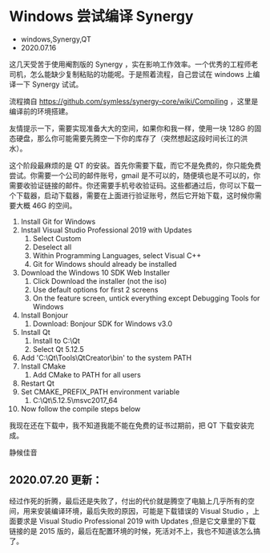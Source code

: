 # Windows 尝试编译 Synergy 
- windows,Synergy,QT
- 2020.07.16

这几天受苦于使用阉割版的 Synergy ，实在影响工作效率。一个优秀的工程师老司机，怎么能缺少复制粘贴的功能呢。于是照着流程，自己尝试在 windows 上编译一下 Synergy 试试。

流程摘自 <https://github.com/symless/synergy-core/wiki/Compiling> ，这里是编译前的环境搭建。

友情提示一下，需要实现准备大大的空间，如果你和我一样，使用一块 128G 的固态硬盘，那么你可能需要先腾空一下你的库存了（突然想起这段时间长江的洪水）。

这个阶段最麻烦的是 QT 的安装。首先你需要下载，而它不是免费的，你只能免费尝试。你需要一个公司的邮件账号，gmail 是不可以的，随便填也是不可以的，你需要收验证链接的邮件。你还需要手机号收验证码。这些都通过后，你可以下载一个下载器，启动下载器，需要在上面进行验证账号，然后它开始下载，这时候你需要大概 46G 的空间。

1. Install Git for Windows
2. Install Visual Studio Professional 2019 with Updates
    1. Select Custom
    2. Deselect all
    3. Within Programming Languages, select Visual C++
    4. Git for Windows should already be installed
3. Download the Windows 10 SDK Web Installer
    1. Click Download the installer (not the iso)
    2. Use default options for first 2 screens
    3. On the feature screen, untick everything except Debugging Tools for Windows
4. Install Bonjour
    1. Download: Bonjour SDK for Windows v3.0
5. Install Qt
    1. Install to C:\Qt
    2. Select Qt 5.12.5
6. Add 'C:\Qt\Tools\QtCreator\bin' to the system PATH
7. Install CMake
    1. Add CMake to PATH for all users
8. Restart Qt
9. Set CMAKE_PREFIX_PATH environment variable
    1. C:\Qt\5.12.5\msvc2017_64
10. Now follow the compile steps below


我现在还在下载中，我不知道我能不能在免费的证书过期前，把 QT 下载安装完成。

静候佳音

## 2020.07.20 更新：

经过作死的折腾，最后还是失败了，付出的代价就是腾空了电脑上几乎所有的空间，用来安装编译环境，最后失败的原因，可能是下载错误的 Visual Studio ，上面要求是 Visual Studio Professional 2019 with Updates ,但是它文章里的下载链接的是 2015 版的，最后在配置环境的时候，死活对不上，我也不知道该怎么搞了。
